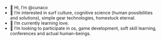 - 👋 Hi, I’m @cunaco
- 👀 I’m interested in surf culture, cognitive science (human possibilities and solutions), simple gear technologies, homestuck eternal.
- 🌱 I’m currently learning love. 
- 💞️ I’m looking to participate in os, game development, soft skill learning, conferences and actual human-beings.

